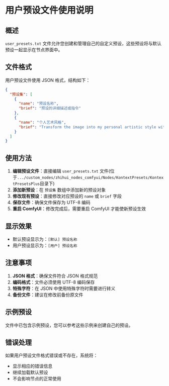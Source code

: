 # 用户预设文件使用说明

## 概述

`user_presets.txt` 文件允许您创建和管理自己的自定义预设，这些预设将与默认预设一起显示在节点界面中。

## 文件格式

用户预设文件使用 JSON 格式，结构如下：

```json
{
  "预设集": [
    {
      "name": "预设名称",
      "brief": "预设的详细描述或指令"
    },
    {
      "name": "个人艺术风格",
      "brief": "Transform the image into my personal artistic style with vibrant colors, dynamic composition, and expressive brushstrokes that capture emotion and movement."
    }
  ]
}
```

## 使用方法

1. **编辑预设文件**：直接编辑 `user_presets.txt` 文件(位于`.../custom_nodes/zhihui_nodes_comfyui/Nodes/KontextPresets/KontextPresetsPlus`目录下)
2. **添加新预设**：在 `预设集` 数组中添加新的预设对象
3. **修改现有预设**：直接修改对应预设的 `name` 或 `brief` 字段
4. **保存文件**：确保文件保存为 UTF-8 编码
5. **重启 ComfyUI**：修改完成后，需要重启 ComfyUI 才能使新预设生效

## 显示效果

- 默认预设显示为：`[默认] 预设名称`
- 用户预设显示为：`[用户] 预设名称`

## 注意事项

1. **JSON 格式**：确保文件符合 JSON 格式规范
2. **编码格式**：文件必须使用 UTF-8 编码保存
3. **特殊字符**：在 JSON 中使用特殊字符时需要进行转义
4. **备份文件**：建议在修改前备份原文件

## 示例预设

文件中已包含示例预设，您可以参考这些示例来创建自己的预设。

## 错误处理

如果用户预设文件格式错误或不存在，系统将：
- 显示相应的错误信息
- 继续加载默认预设
- 不会影响节点的正常使用